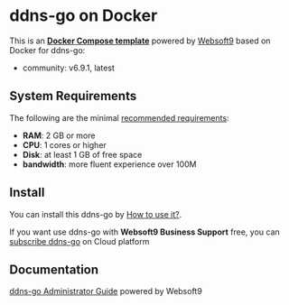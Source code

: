 # ddns-go on Docker  

This is an **[Docker Compose template](https://github.com/Websoft9/docker-library)** powered by [Websoft9](https://www.websoft9.com) based on Docker for ddns-go:


 - community:  v6.9.1, latest


## System Requirements

The following are the minimal [recommended requirements](https://docker.com):

* **RAM**: 2 GB or more
* **CPU**: 1 cores or higher
* **Disk**: at least 1 GB of free space
* **bandwidth**: more fluent experience over 100M  

## Install

You can install this ddns-go by [How to use it?](https://github.com/Websoft9/docker-library#how-to-use-it).   

If you want use ddns-go with **Websoft9 Business Support** free, you can [subscribe ddns-go](https://www.websoft9.com/apps) on Cloud platform

## Documentation

[ddns-go Administrator Guide](https://support.websoft9.com/docs/ddnsgo) powered by Websoft9